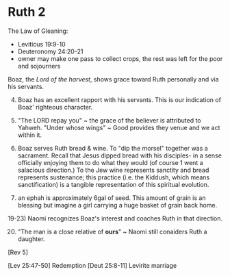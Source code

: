 # Ruth 2

The Law of Gleaning:

- Leviticus 19:9-10
- Deuteronomy 24:20-21
- owner may make one pass to collect crops, the rest was left for the poor and sojourners

Boaz, the _Lord of the harvest_, shows grace toward Ruth personally and via his servants.


4) Boaz has an excellent rapport with his servants.
  This is our indication of Boaz' righteous character.


12) "The LORD repay you" ~ the grace of the believer is attributed to Yahweh.
  "Under whose wings" ~ Good provides they venue and we act within it.


14) Boaz serves Ruth bread & wine.
  To "dip the morsel" together was a sacrament.
  Recall that Jesus dipped bread with his disciples- in a sense officially enjoying them to do what they would (of course 1 went a salacious direction.)
  To the Jew wine represents sanctity and bread represents sustenance; this practice (i.e. the Kiddush, which means sanctification) is a tangible representation of this spiritual evolution.


17) an ephah is approximately 6gal of seed.
  This amount of grain is an blessing but imagine a girl carrying a huge basket of grain back home.


19-23) Naomi recognizes Boaz's interest and coaches Ruth in that direction.

20) "The man is a close relative of **ours**" ~ Naomi still conaiders Ruth a daughter.


[Rev 5]


[Lev 25:47-50] Redemption
[Deut 25:8-11] Levirite marriage

